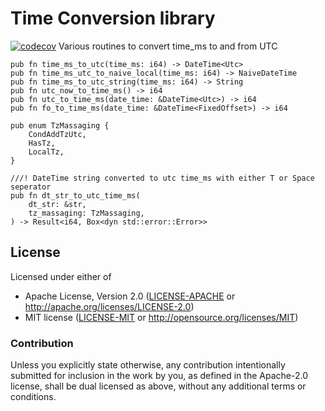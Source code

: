 # Time Conversion library
[![codecov](https://codecov.io/gh/winksaville/time-ms-conversion/branch/main/graph/badge.svg?token=cowZtK1KK1)](https://codecov.io/gh/winksaville/time-ms-conversion)
Various routines to convert time_ms to and from UTC

```
pub fn time_ms_to_utc(time_ms: i64) -> DateTime<Utc>
pub fn time_ms_utc_to_naive_local(time_ms: i64) -> NaiveDateTime
pub fn time_ms_to_utc_string(time_ms: i64) -> String
pub fn utc_now_to_time_ms() -> i64
pub fn utc_to_time_ms(date_time: &DateTime<Utc>) -> i64
pub fn fo_to_time_ms(date_time: &DateTime<FixedOffset>) -> i64

pub enum TzMassaging {
    CondAddTzUtc,
    HasTz,
    LocalTz,
}

///! DateTime string converted to utc time_ms with either T or Space seperator
pub fn dt_str_to_utc_time_ms(
    dt_str: &str,
    tz_massaging: TzMassaging,
) -> Result<i64, Box<dyn std::error::Error>>
```

## License

Licensed under either of

- Apache License, Version 2.0 ([LICENSE-APACHE](LICENSE-APACHE) or http://apache.org/licenses/LICENSE-2.0)
- MIT license ([LICENSE-MIT](LICENSE-MIT) or http://opensource.org/licenses/MIT)

### Contribution

Unless you explicitly state otherwise, any contribution intentionally submitted
for inclusion in the work by you, as defined in the Apache-2.0 license, shall
be dual licensed as above, without any additional terms or conditions.
